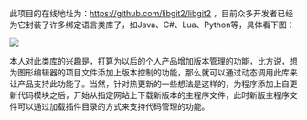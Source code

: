 此项目的在线地址为：https://github.com/libgit2/libgit2 ，目前众多开发者已经为它封装了许多绑定语言类库了，如Java、C#、Lua、Python等，具体看下图：

![](assets/002/20170728-1f6316ae.png)  

本人对此类库的兴趣是，打算为以后的个人产品增加版本管理的功能，比方说，想为图形编辑器的项目文件添加上版本控制的功能，那么就可以通过动态调用此库来让产品支持此功能了。当然，针对热更新的一些想法是这样的，为程序添加上自更新代码模块之后，开始从指定网站上下载新版本的主程序文件，此时新版主程序文件可以通过加载插件目录的方式来支持代码管理的功能。
